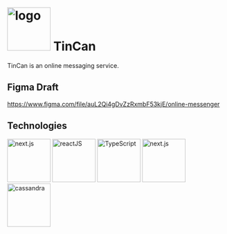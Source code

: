 # <img alt="logo" src="https://github.com/stracciatella27/tincan/blob/main/public/images/logo.svg" width="100"/> TinCan
TinCan is an online messaging service.

## Figma Draft
https://www.figma.com/file/auL2Qi4gDvZzRxmbF53kjE/online-messenger

## Technologies
<img alt="next.js" src="https://decodenatura.com/static/fb8aa1bb70c9925ce1ae22dc2711b343/nextjs-logo.png" height="100"/> <img alt="reactJS" src="https://cdn.thenewstack.io/media/2022/06/57e0003d-600b72f9-react-1024x680-1.png" height="100"/> <img alt="TypeScript" src="https://cdn.thenewstack.io/media/2022/01/10b88c68-typescript-logo.png" height="100"/> <img alt="next.js" src="https://miro.medium.com/max/1400/1*Smbj_VLH7JRp9GhLaKyiUQ.png" height="100"/> <img alt="cassandra" src="https://miro.medium.com/max/600/1*wzm0JlomFfsBF3mkZJQN7A.png" height="100"/>
